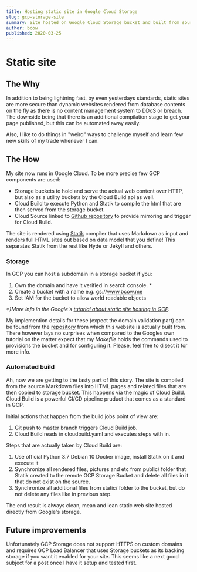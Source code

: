 ```yaml
---
title: Hosting static site in Google Cloud Storage
slug: gcp-storage-site
summary: Site hosted on Google Cloud Storage bucket and built from sources in Git with Cloud Build.
author: bcow
published: 2020-03-25
---
```


# Static site

## The Why

In addition to being lightning fast, by even yesterdays standards, static sites are more secure than dynamic websites rendered from database contents on the fly as there is no content management system to DDoS or breach. The downside being that there is an additional compilation stage to get your page published, but this can be automated away easily.

Also, I like to do things in "weird" ways to challenge myself and learn few new skills of my trade whenever I can.

## The How

My site now runs in Google Cloud. To be more precise few GCP components are used:

* Storage buckets to hold and serve the actual web content over HTTP, but also as a utility buckets by the Cloud Build api as well.
* Cloud Build to execute Python and Statik to compile the html that are then served from the storage bucket.
* Cloud Source linked to [Github repository](https://github.com/braincow/bcow-me-website) to provide mirroring and trigger for Cloud Build.

The site is rendered using [Statik](https://getstatik.com/) compiler that uses Markdown as input and renders full HTML sites out based on data model that you define! This separates Statik from the rest like Hyde or Jekyll and others.

### Storage

In GCP you can host a subdomain in a storage bucket if you:

1. Own the domain and have it verified in search console. *
2. Create a bucket with a name e.g. gs://www.bcow.me
3. Set IAM for the bucket to allow world readable objects

_*)More info in the Google's [tutorial about static site hosting in GCP](https://cloud.google.com/storage/docs/hosting-static-website)._

My implemention details for these (expect the domain validation part) can be found from the [repository](https://github.com/braincow/bcow-me-website) from which this website is actually built from. There however lays no surprises when compared to the Googles own tutorial on the matter expect that my _Makefile_ holds the commands used to provisions the bucket and for configuring it. Please, feel free to disect it for more info.

### Automated build

Ah, now we are getting to the tasty part of this story. The site is compiled from the source Markdown files into HTML pages and related files that are then copied to storage bucket. This happens via the magic of Cloud Build. Cloud Build is a powerful CI/CD pipeline pruduct that comes as a standard in GCP.

Initial actions that happen from the build jobs point of view are:

1. Git push to master branch triggers Cloud Build job.
2. Cloud Build reads in cloudbuild.yaml and executes steps with in.

Steps that are actually taken by Cloud Build are:

1. Use official Python 3.7 Debian 10 Docker image, install Statik on it and execute it
2. Synchronize all rendered files, pictures and etc from public/ folder that Statik created to the remote GCP Storage Bucket and delete all files in it that do not exist on the source.
3. Synchronize all additional files from static/ folder to the bucket, but do not delete any files like in previous step.

The end result is always clean, mean and lean static web site hosted directly from Google's storage.

## Future improvements

Unfortunately GCP Storage does not support HTTPS on custom domains and requires GCP Load Balancer that uses Storage buckets as its backing storage if you want it enabled for your site. This seems like a next good subject for a post once I have it setup and tested first.
